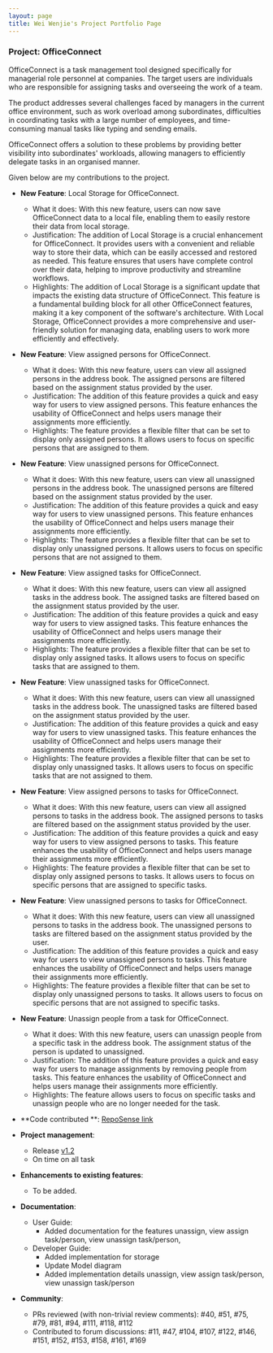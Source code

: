 ```yaml
---
layout: page
title: Wei Wenjie's Project Portfolio Page
---
```


### Project: OfficeConnect

OfficeConnect is a task management tool designed specifically for managerial role personnel at companies. The target users are individuals who are responsible for assigning tasks and overseeing the work of a team.

The product addresses several challenges faced by managers in the current office environment, such as work overload
among subordinates, difficulties in coordinating tasks with a large number of employees, and time-consuming manual tasks
like typing and sending emails.

OfficeConnect offers a solution to these problems by providing better visibility into subordinates' workloads, allowing
managers to efficiently delegate tasks in an organised manner.

Given below are my contributions to the project.

* **New Feature**: Local Storage for OfficeConnect.
  * What it does: With this new feature, users can now save OfficeConnect data to a local file, enabling them to easily
    restore their data from local storage.
  * Justification: The addition of Local Storage is a crucial enhancement for OfficeConnect. It provides users with a
    convenient and reliable way to store their data, which can be easily accessed and restored as needed. This feature
    ensures that users have complete control over their data, helping to improve productivity and streamline workflows.
  * Highlights: The addition of Local Storage is a significant update that impacts the existing data structure of
    OfficeConnect. This feature is a fundamental building block for all other OfficeConnect features, making it a key
    component of the software's architecture. With Local Storage, OfficeConnect provides a more comprehensive and
    user-friendly solution for managing data, enabling users to work more efficiently and effectively.

* **New Feature**: View assigned persons for OfficeConnect.
  * What it does: With this new feature, users can view all assigned persons in the address book. The assigned persons
    are filtered based on the assignment status provided by the user.
  * Justification: The addition of this feature provides a quick and easy way for users to view assigned persons. This
    feature enhances the usability of OfficeConnect and helps users manage their assignments more efficiently.
  * Highlights: The feature provides a flexible filter that can be set to display only assigned persons. It allows users
    to focus on specific persons that are assigned to them.

* **New Feature**: View unassigned persons for OfficeConnect.
  * What it does: With this new feature, users can view all unassigned persons in the address book. The unassigned
    persons are filtered based on the assignment status provided by the user.
  * Justification: The addition of this feature provides a quick and easy way for users to view unassigned persons. This
    feature enhances the usability of OfficeConnect and helps users manage their assignments more efficiently.
  * Highlights: The feature provides a flexible filter that can be set to display only unassigned persons. It allows
    users to focus on specific persons that are not assigned to them.

* **New Feature**: View assigned tasks for OfficeConnect.
  * What it does: With this new feature, users can view all assigned tasks in the address book. The assigned tasks are
    filtered based on the assignment status provided by the user.
  * Justification: The addition of this feature provides a quick and easy way for users to view assigned tasks. This
    feature enhances the usability of OfficeConnect and helps users manage their assignments more efficiently.
  * Highlights: The feature provides a flexible filter that can be set to display only assigned tasks. It allows users
    to focus on specific tasks that are assigned to them.

* **New Feature**: View unassigned tasks for OfficeConnect.
  * What it does: With this new feature, users can view all unassigned tasks in the address book. The unassigned tasks
    are filtered based on the assignment status provided by the user.
  * Justification: The addition of this feature provides a quick and easy way for users to view unassigned tasks. This
    feature enhances the usability of OfficeConnect and helps users manage their assignments more efficiently.
  * Highlights: The feature provides a flexible filter that can be set to display only unassigned tasks. It allows users
    to focus on specific tasks that are not assigned to them.

* **New Feature**: View assigned persons to tasks for OfficeConnect.
  * What it does: With this new feature, users can view all assigned persons to tasks in the address book. The assigned
    persons to tasks are filtered based on the assignment status provided by the user.
  * Justification: The addition of this feature provides a quick and easy way for users to view assigned persons to
    tasks. This feature enhances the usability of OfficeConnect and helps users manage their assignments more
    efficiently.
  * Highlights: The feature provides a flexible filter that can be set to display only assigned persons to tasks. It
    allows users to focus on specific persons that are assigned to specific tasks.

* **New Feature**: View unassigned persons to tasks for OfficeConnect.
  * What it does: With this new feature, users can view all unassigned persons to tasks in the address book. The
    unassigned persons to tasks are filtered based on the assignment status provided by the user.
  * Justification: The addition of this feature provides a quick and easy way for users to view unassigned persons to
    tasks. This feature enhances the usability of OfficeConnect and helps users manage their assignments more
    efficiently.
  * Highlights: The feature provides a flexible filter that can be set to display only unassigned persons to tasks. It
    allows users to focus on specific persons that are not assigned to specific tasks.

* **New Feature**: Unassign people from a task for OfficeConnect.
  * What it does: With this new feature, users can unassign people from a specific task in the address book. The
    assignment status of the person is updated to unassigned.
  * Justification: The addition of this feature provides a quick and easy way for users to manage assignments by
    removing people from tasks. This feature enhances the usability of OfficeConnect and helps users manage their
    assignments more efficiently.
  * Highlights: The feature allows users to focus on specific tasks and unassign people who are no longer needed for the
    task.


* **Code contributed
  **: [RepoSense link](https://nus-cs2103-ay2223s2.github.io/tp-dashboard/?search=spwwj&sort=groupTitle&sortWithin=title&timeframe=commit&mergegroup=&groupSelect=groupByRepos&breakdown=true&checkedFileTypes=docs~functional-code~test-code~other&since=2023-02-17)

* **Project management**:
  * Release [v1.2](https://github.com/AY2223S2-CS2103-F10-1/tp/releases/tag/v1.2)
  * On time on all task

* **Enhancements to existing features**:
  * To be added.

* **Documentation**:
  * User Guide:
    * Added documentation for the features unassign, view assign task/person, view unassign task/person,
  * Developer Guide:
    * Added implementation for storage
    * Update Model diagram
    * Added implementation details unassign, view assign task/person, view unassign task/person


* **Community**:
  * PRs reviewed (with non-trivial review comments): #40, #51, #75, #79, #81, #94, #111, #118, #112
  * Contributed to forum discussions: #11, #47, #104, #107, #122, #146, #151, #152, #153, #158, #161, #169
